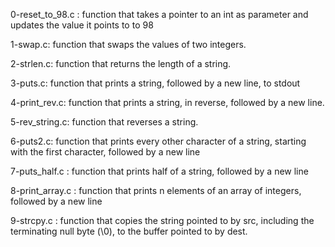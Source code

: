 0-reset_to_98.c : function that takes a pointer to an int as parameter and updates the value it points to to 98

1-swap.c: function that swaps the values of two integers.

2-strlen.c: function that returns the length of a string.

3-puts.c: function that prints a string, followed by a new line, to stdout

4-print_rev.c: function that prints a string, in reverse, followed by a new line.

5-rev_string.c: function that reverses a string.

6-puts2.c: function that prints every other character of a string, starting with the first character, followed by a new line

7-puts_half.c : function that prints half of a string, followed by a new line

8-print_array.c : function that prints n elements of an array of integers, followed by a new line

9-strcpy.c : function that copies the string pointed to by src, including the terminating null byte (\0), to the buffer pointed to by dest.
